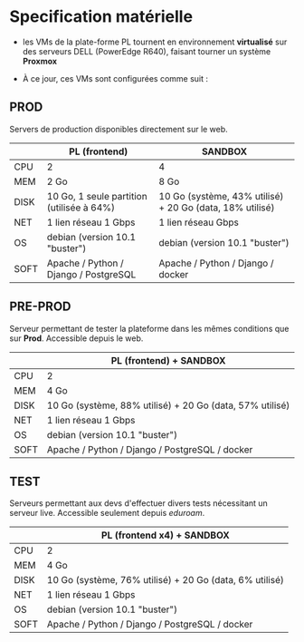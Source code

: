 # Specification matérielle

* les VMs de la plate-forme PL tournent en environnement **virtualisé** sur des serveurs DELL (PowerEdge R640), faisant tourner un système **Proxmox**

* À ce jour, ces VMs sont configurées comme suit :

## PROD

Servers de production disponibles directement sur le web.

|          |PL (frontend)                            |SANDBOX                                                 |
|----------|-----------------------------------------|--------------------------------------------------------|
|CPU       |2                                        |4                                                       |
|MEM       |2 Go                                     |8 Go                                                    |
|DISK      |10 Go, 1 seule partition (utilisée à 64%)|10 Go (système, 43% utilisé) + 20 Go (data, 18% utilisé)|
|NET       |1 lien réseau 1 Gbps                     |1 lien réseau Gbps                                      |
|OS        |debian (version 10.1 "buster")           |debian (version 10.1 "buster")                          |
|SOFT      |Apache / Python / Django / PostgreSQL    |Apache / Python / Django / docker                       |


## PRE-PROD

Serveur permettant de tester la plateforme dans les mêmes conditions que sur **Prod**.
Accessible depuis le web.

|          |PL (frontend) + SANDBOX                                 |
|----------|--------------------------------------------------------|
|CPU       |2                                                       |
|MEM       |4 Go                                                    |
|DISK      |10 Go (système, 88% utilisé) + 20 Go (data, 57% utilisé)|
|NET       |1 lien réseau 1 Gbps                                    |
|OS        |debian (version 10.1 "buster")                          |
|SOFT      |Apache / Python / Django / PostgreSQL / docker          |

## TEST

Serveurs permettant aux devs d'effectuer divers tests nécessitant un serveur live. Accessible seulement depuis *eduroam*.

|          |PL (frontend x4) + SANDBOX                             |
|----------|-------------------------------------------------------|
|CPU       |2                                                      |
|MEM       |4 Go                                                   |
|DISK      |10 Go (système, 76% utilisé) + 20 Go (data, 6% utilisé)|
|NET       |1 lien réseau 1 Gbps                                   |
|OS        |debian (version 10.1 "buster")                         |
|SOFT      |Apache / Python / Django / PostgreSQL / docker         |
